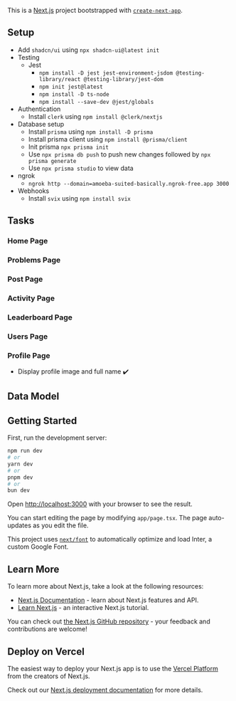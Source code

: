 This is a [Next.js](https://nextjs.org/) project bootstrapped with [`create-next-app`](https://github.com/vercel/next.js/tree/canary/packages/create-next-app).


## Setup

- Add `shadcn/ui` using `npx shadcn-ui@latest init`
- Testing
  - Jest
    - `npm install -D jest jest-environment-jsdom @testing-library/react @testing-library/jest-dom`
    - `npm init jest@latest`
    - `npm install -D ts-node`
    - `npm install --save-dev @jest/globals`
- Authentication
  - Install `clerk` using `npm install @clerk/nextjs`
- Database setup
  - Install `prisma` using `npm install -D prisma`
  - Install prisma client using `npm install @prisma/client`
  - Init prisma `npx prisma init`
  - Use `npx prisma db push` to push new changes followed by `npx prisma generate`
  - Use `npx prisma studio` to view data
- ngrok
  - `ngrok http --domain=amoeba-suited-basically.ngrok-free.app 3000`
- Webhooks
  - Install `svix` using `npm install svix`

## Tasks

### Home Page

### Problems Page

### Post Page

### Activity Page

### Leaderboard Page

### Users Page

### Profile Page

- Display profile image and full name :heavy_check_mark:

## Data Model



## Getting Started

First, run the development server:

```bash
npm run dev
# or
yarn dev
# or
pnpm dev
# or
bun dev
```

Open [http://localhost:3000](http://localhost:3000) with your browser to see the result.

You can start editing the page by modifying `app/page.tsx`. The page auto-updates as you edit the file.

This project uses [`next/font`](https://nextjs.org/docs/basic-features/font-optimization) to automatically optimize and load Inter, a custom Google Font.

## Learn More

To learn more about Next.js, take a look at the following resources:

- [Next.js Documentation](https://nextjs.org/docs) - learn about Next.js features and API.
- [Learn Next.js](https://nextjs.org/learn) - an interactive Next.js tutorial.

You can check out [the Next.js GitHub repository](https://github.com/vercel/next.js/) - your feedback and contributions are welcome!

## Deploy on Vercel

The easiest way to deploy your Next.js app is to use the [Vercel Platform](https://vercel.com/new?utm_medium=default-template&filter=next.js&utm_source=create-next-app&utm_campaign=create-next-app-readme) from the creators of Next.js.

Check out our [Next.js deployment documentation](https://nextjs.org/docs/deployment) for more details.

